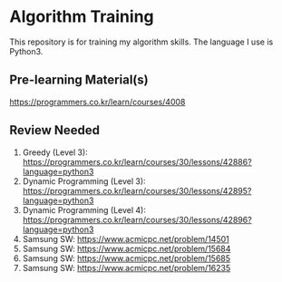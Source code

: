 # Algorithm Training
This repository is for training my algorithm skills.
The language I use is Python3.

## Pre-learning Material(s)
https://programmers.co.kr/learn/courses/4008

## Review Needed
1. Greedy (Level 3): https://programmers.co.kr/learn/courses/30/lessons/42886?language=python3
2. Dynamic Programming (Level 3): https://programmers.co.kr/learn/courses/30/lessons/42895?language=python3
3. Dynamic Programming (Level 4): https://programmers.co.kr/learn/courses/30/lessons/42896?language=python3
4. Samsung SW: https://www.acmicpc.net/problem/14501
5. Samsung SW: https://www.acmicpc.net/problem/15684
6. Samsung SW: https://www.acmicpc.net/problem/15685
7. Samsung SW: https://www.acmicpc.net/problem/16235
